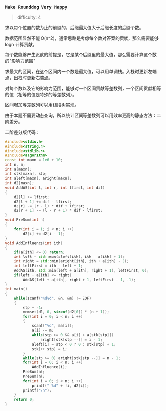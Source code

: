 ### `Make Rounddog Very Happy`

> difficulty: 4

求以每个位置的数为止的前缀的，后缀最大值大于后缀长度的后缀个数。

数据范围显然不能 O(n^2)，通常思路是考虑每个数对答案的贡献，那么需要能够 logn 计算贡献。

每个数能够产生贡献的前提是，它是某个后缀里的最大值，那么需要计算这个数的"影响力范围"

求最大的区间，在这个区间内一个数是最大值，可以用单调栈。入栈时更新左端点，出栈时更新右端点。

对每个数以及它的影响力范围，能够对一个区间贡献等差数列，一个区间贡献相等的值（相等的值是特殊的等差数列）。

区间增加等差数列可以用线段树实现。

由于本题不需要动态查询，所以统计区间等差数列可以用效率更高的静态方法：二阶差分。

二阶差分版代码：

```cpp
#include<stdio.h>
#include<string.h>
#include<stdlib.h>
#include<algorithm>
const int maxn = 1e6 + 10;
int n, m;
int a[maxn];
int stk[maxn], stp;
int aleft[maxn], aright[maxn];
int d2[maxn];
void AddAS(int l, int r, int lfirst, int dif)
{
    d2[l] += lfirst;
    d2[l + 1] += dif - lfirst;
    d2[r] -= (r - l) * dif + lfirst;
    d2[r + 1] -= (l - r + 1) * dif - lfirst;
}
void PreSum(int n)
{
    for(int i = 1; i < n; i ++)
        d2[i] += d2[i - 1];
}
void AddInfluence(int ith)
{
    if(a[ith] <= 0) return;
    int left = std::max(aleft[ith], ith - a[ith] + 1);
    int right = std::min(aright[ith], ith + a[ith] - 1);
    int leftFirst = ith - left + 1;
    AddAS(ith, std::min(left + a[ith], right + 1), leftFirst, 0);
    if(left + a[ith] <= right)
        AddAS(left + a[ith], right + 1, leftFirst - 1, -1);
}
int main()
{
    while(scanf("%d%d", &n, &m) != EOF)
    {
        stp = -1;
        memset(d2, 0, sizeof(d2[0]) * (n + 1));
        for(int i = 0; i < n; i ++)
        {
            scanf("%d", &a[i]);
            a[i] -= m;
            while(stp >= 0 && a[i] > a[stk[stp]])
                aright[stk[stp --]] = i - 1;
            aleft[i] = stp < 0 ? 0 : stk[stp] + 1;
            stk[++ stp] = i;
        }
        while(stp >= 0) aright[stk[stp --]] = n - 1;
        for(int i = 0; i < n; i ++)
            AddInfluence(i);
        PreSum(n);
        PreSum(n);
        for(int i = 0; i < n; i ++)
            printf(" %d" + !i, d2[i]);
        printf("\n");
    }
    return 0;
}
```

